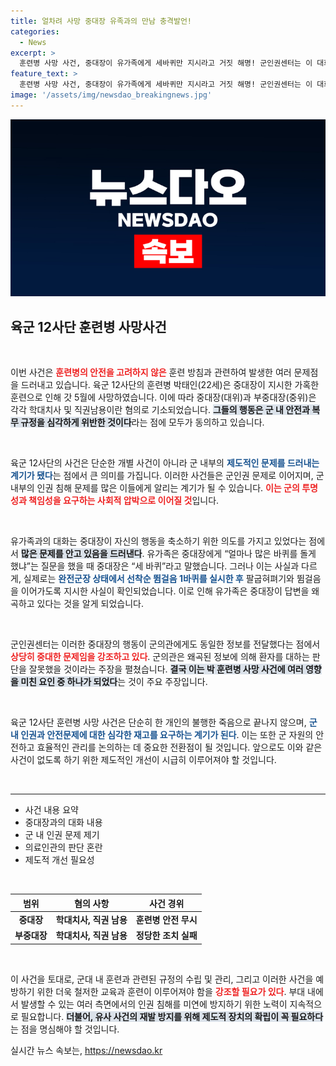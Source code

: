 ```yaml
---
title: 얼차려 사망 중대장 유족과의 만남 충격발언!
categories:
  - News
excerpt: >
  훈련병 사망 사건, 중대장이 유가족에게 세바퀴만 지시라고 거짓 해명! 군인권센터는 이 대화가 군의사 판단에도 혼선을 초래했다고 주장하는데, 진실은 무엇일까? 클릭하여 자세히 알아보세요!
feature_text: >
  훈련병 사망 사건, 중대장이 유가족에게 세바퀴만 지시라고 거짓 해명! 군인권센터는 이 대화가 군의사 판단에도 혼선을 초래했다고 주장하는데, 진실은 무엇일까? 클릭하여 자세히 알아보세요!
image: '/assets/img/newsdao_breakingnews.jpg'
---
```


<p><img src="/assets/img/newsdao_breakingnews.jpg" alt="implanttips 속보" /></p>

<h2 data-ke-size="size26">육군 12사단 훈련병 사망사건</h2>

<p data-ke-size="size16">&nbsp;</p>

<p>이번 사건은 <b><span style="color: #ee2323;">훈련병의 안전을 고려하지 않은</span></b> 훈련 방침과 관련하여 발생한 여러 문제점을 드러내고 있습니다. 육군 12사단의 훈련병 박태인(22세)은 중대장이 지시한 가혹한 훈련으로 인해 갓 5월에 사망하였습니다. 이에 따라 중대장(대위)과 부중대장(중위)은 각각 학대치사 및 직권남용이란 혐의로 기소되었습니다. <b><span style="background-color: #21538527;">그들의 행동은 군 내 안전과 복무 규정을 심각하게 위반한 것이다</span></b>라는 점에 모두가 동의하고 있습니다. </p>

<p data-ke-size="size16">&nbsp;</p>

<p>육군 12사단의 사건은 단순한 개별 사건이 아니라 군 내부의 <b><span style="color: #1a5490;">제도적인 문제를 드러내는 계기가 됐다</span></b>는 점에서 큰 의미를 가집니다. 이러한 사건들은 군인권 문제로 이어지며, 군 내부의 인권 침해 문제를 많은 이들에게 알리는 계기가 될 수 있습니다. <b><span style="color: #ee2323;">이는 군의 투명성과 책임성을 요구하는 사회적 압박으로 이어질 것</span></b>입니다.</p>

<p data-ke-size="size16">&nbsp;</p>

<p>유가족과의 대화는 중대장이 자신의 행동을 축소하기 위한 의도를 가지고 있었다는 점에서 <b><span style="background-color: #21538527;">많은 문제를 안고 있음을 드러낸다</span></b>. 유가족은 중대장에게 “얼마나 많은 바퀴를 돌게 했냐”는 질문을 했을 때 중대장은 “세 바퀴”라고 말했습니다. 그러나 이는 사실과 다르게, 실제로는 <b><span style="color: #1a5490;">완전군장 상태에서 선착순 뜀걸음 1바퀴를 실시한 후</span></b> 팔굽혀펴기와 뜀걸음을 이어가도록 지시한 사실이 확인되었습니다. 이로 인해 유가족은 중대장이 답변을 왜곡하고 있다는 것을 알게 되었습니다.</p>

<p data-ke-size="size16">&nbsp;</p>

<p>군인권센터는 이러한 중대장의 행동이 군의관에게도 동일한 정보를 전달했다는 점에서 <b><span style="color: #ee2323;">상당히 중대한 문제임을 강조하고 있다</span></b>. 군의관은 왜곡된 정보에 의해 환자를 대하는 판단을 잘못했을 것이라는 주장을 펼쳤습니다. <b><span style="background-color: #21538527;">결국 이는 박 훈련병 사망 사건에 여러 영향을 미친 요인 중 하나가 되었다</span></b>는 것이 주요 주장입니다.</p>

<p data-ke-size="size16">&nbsp;</p>

<p>육군 12사단 훈련병 사망 사건은 단순히 한 개인의 불행한 죽음으로 끝나지 않으며, <b><span style="color: #1a5490;">군 내 인권과 안전문제에 대한 심각한 재고를 요구하는 계기가 된다</span></b>. 이는 또한 군 자원의 안전하고 효율적인 관리를 논의하는 데 중요한 전환점이 될 것입니다. 앞으로도 이와 같은 사건이 없도록 하기 위한 제도적인 개선이 시급히 이루어져야 할 것입니다.</p>

<p data-ke-size="size16">&nbsp;</p>

<hr />

<ul>
  <li>사건 내용 요약</li>
  <li>중대장과의 대화 내용</li>
  <li>군 내 인권 문제 제기</li>
  <li>의료인관의 판단 혼란</li>
  <li>제도적 개선 필요성</li>
</ul>

<p data-ke-size="size16">&nbsp;</p>

<table>
  <thead>
    <tr>
      <th style="text-align: center;">범위</th>
      <th style="text-align: center;">혐의 사항</th>
      <th style="text-align: center;">사건 경위</th>
    </tr>
  </thead>
  <tbody>
    <tr>
      <td style="text-align: center; height: 17px;"><b>중대장</b></td>
      <td style="text-align: center; height: 17px;"><b>학대치사, 직권 남용</b></td>
      <td style="text-align: center; height: 17px;"><b>훈련병 안전 무시</b></td>
    </tr>
    <tr>
      <td style="text-align: center; height: 17px;"><b>부중대장</b></td>
      <td style="text-align: center; height: 17px;"><b>학대치사, 직권 남용</b></td>
      <td style="text-align: center; height: 17px;"><b>정당한 조치 실패</b></td>
    </tr>
  </tbody>
</table>

<p data-ke-size="size16">&nbsp;</p>

<p>이 사건을 토대로, 군대 내 훈련과 관련된 규정의 수립 및 관리, 그리고 이러한 사건을 예방하기 위한 더욱 철저한 교육과 훈련이 이루어져야 함을 <b><span style="color: #ee2323;">강조할 필요가 있다</span></b>. 부대 내에서 발생할 수 있는 여러 측면에서의 인권 침해를 미연에 방지하기 위한 노력이 지속적으로 필요합니다. <b><span style="background-color: #21538527;">더불어, 유사 사건의 재발 방지를 위해 제도적 장치의 확립이 꼭 필요하다</span></b>는 점을 명심해야 할 것입니다.</p>
실시간 뉴스 속보는, <a href="https://newsdao.kr" rel="dofollow">https://newsdao.kr</a>


